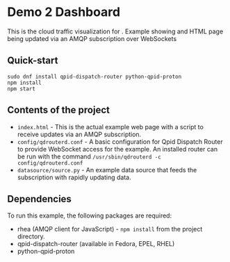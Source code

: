 # Demo 2 Dashboard

This is the cloud traffic visualization for .  Example showing and HTML page being updated via an AMQP subscription over WebSockets

## Quick-start

    sudo dnf install qpid-dispatch-router python-qpid-proton
    npm install
    npm start

## Contents of the project

  * `index.html` - This is the actual example web page with a script to receive updates via an AMQP subscription.
  * `config/qdrouterd.conf` - A basic configuration for Qpid Dispatch Router to provide WebSocket access for the example.  An installed router can be run with the command `/usr/sbin/qdrouterd -c config/qdrouterd.conf`
  * `datasource/source.py` - An example data source that feeds the subscription with rapidly updating data.

## Dependencies

To run this example, the following packages are required:

  * rhea (AMQP client for JavaScript) - `npm install` from the project directory.
  * qpid-dispatch-router (available in Fedora, EPEL, RHEL)
  * python-qpid-proton
